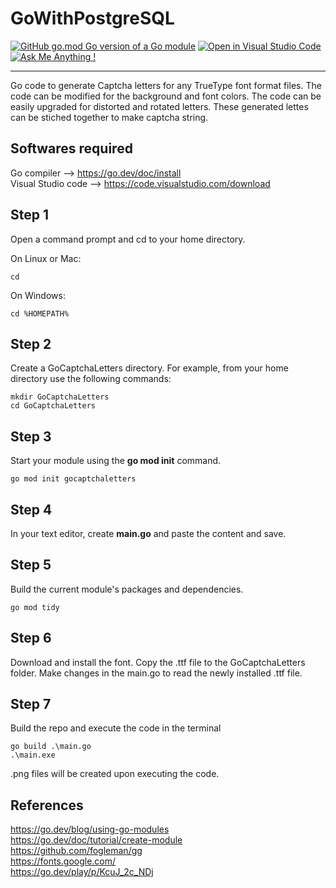 # GoWithPostgreSQL
[![GitHub go.mod Go version of a Go module](https://img.shields.io/github/go-mod/go-version/gomods/athens.svg)](https://github.com/gomods/athens)
[![Open in Visual Studio Code](https://open.vscode.dev/badges/open-in-vscode.svg)](https://open.vscode.dev/Naereen/badges)
[![Ask Me Anything !](https://img.shields.io/badge/Ask%20me-anything-1abc9c.svg)](https://GitHub.com/Naereen/ama)
________________________

 Go code to generate Captcha letters for any TrueType font format files. The code can be modified for the background and font colors. The code can be easily upgraded for distorted and rotated letters. These generated lettes can be stiched together to make captcha string.

## Softwares required
Go compiler --> https://go.dev/doc/install  
Visual Studio code --> https://code.visualstudio.com/download  

## Step 1
Open a command prompt and cd to your home directory.  
  
  On Linux or Mac:  
    
    cd

  On Windows:  

    cd %HOMEPATH%

## Step 2
Create a GoCaptchaLetters directory.
    For example, from your home directory use the following commands:

    mkdir GoCaptchaLetters
    cd GoCaptchaLetters

## Step 3
Start your module using the **go mod init** command.

    go mod init gocaptchaletters

## Step 4
In your text editor, create **main.go** and paste the content and save.

## Step 5
Build the current module's packages and dependencies.

    go mod tidy

## Step 6
Download and install the font. Copy the .ttf file to the GoCaptchaLetters folder. Make changes in the main.go to read the newly installed .ttf file. 

## Step 7
Build the repo and execute the code in the terminal

    go build .\main.go
    .\main.exe
.png files will be created upon executing the code.

## References
https://go.dev/blog/using-go-modules  
https://go.dev/doc/tutorial/create-module  
https://github.com/fogleman/gg  
https://fonts.google.com/  
https://go.dev/play/p/KcuJ_2c_NDj  

